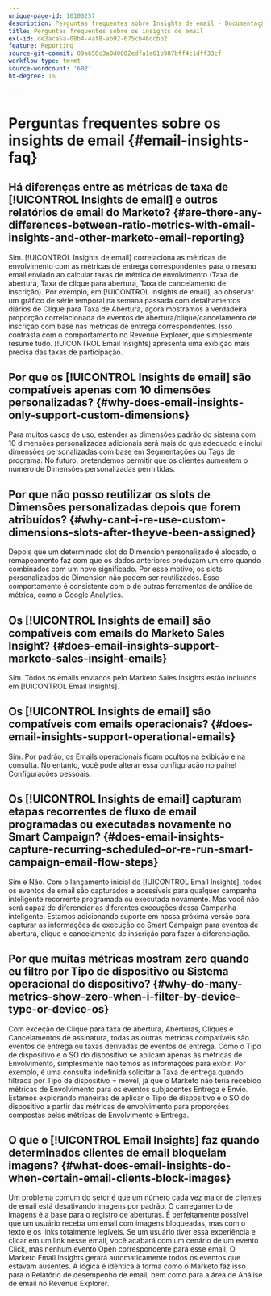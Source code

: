 ```yaml
---
unique-page-id: 10100257
description: Perguntas frequentes sobre Insights de email - Documentação do Marketo - Documentação do produto
title: Perguntas frequentes sobre os insights de email
exl-id: de3aca5a-08b4-4af8-ab92-675cb46dcbb2
feature: Reporting
source-git-commit: 09a656c3a0d0002edfa1a61b987bff4c1dff33cf
workflow-type: tm+mt
source-wordcount: '602'
ht-degree: 1%

---
```


# Perguntas frequentes sobre os insights de email {#email-insights-faq}

## Há diferenças entre as métricas de taxa de [!UICONTROL Insights de email] e outros relatórios de email do Marketo? {#are-there-any-differences-between-ratio-metrics-with-email-insights-and-other-marketo-email-reporting}

Sim. [!UICONTROL Insights de email] correlaciona as métricas de envolvimento com as métricas de entrega correspondentes para o mesmo email enviado ao calcular taxas de métrica de envolvimento (Taxa de abertura, Taxa de clique para abertura, Taxa de cancelamento de inscrição). Por exemplo, em [!UICONTROL Insights de email], ao observar um gráfico de série temporal na semana passada com detalhamentos diários de Clique para Taxa de Abertura, agora mostramos a verdadeira proporção correlacionada de eventos de abertura/clique/cancelamento de inscrição com base nas métricas de entrega correspondentes. Isso contrasta com o comportamento no Revenue Explorer, que simplesmente resume tudo. [!UICONTROL Email Insights] apresenta uma exibição mais precisa das taxas de participação.

## Por que os [!UICONTROL Insights de email] são compatíveis apenas com 10 dimensões personalizadas? {#why-does-email-insights-only-support-custom-dimensions}

Para muitos casos de uso, estender as dimensões padrão do sistema com 10 dimensões personalizadas adicionais será mais do que adequado e inclui dimensões personalizadas com base em Segmentações ou Tags de programa. No futuro, pretendemos permitir que os clientes aumentem o número de Dimensões personalizadas permitidas.

## Por que não posso reutilizar os slots de Dimensões personalizadas depois que forem atribuídos? {#why-cant-i-re-use-custom-dimensions-slots-after-theyve-been-assigned}

Depois que um determinado slot do Dimension personalizado é alocado, o remapeamento faz com que os dados anteriores produzam um erro quando combinados com um novo significado. Por esse motivo, os slots personalizados do Dimension não podem ser reutilizados. Esse comportamento é consistente com o de outras ferramentas de análise de métrica, como o Google Analytics.

## Os [!UICONTROL Insights de email] são compatíveis com emails do Marketo Sales Insight? {#does-email-insights-support-marketo-sales-insight-emails}

Sim. Todos os emails enviados pelo Marketo Sales Insights estão incluídos em [!UICONTROL Email Insights].

## Os [!UICONTROL Insights de email] são compatíveis com emails operacionais? {#does-email-insights-support-operational-emails}

Sim. Por padrão, os Emails operacionais ficam ocultos na exibição e na consulta. No entanto, você pode alterar essa configuração no painel Configurações pessoais.

## Os [!UICONTROL Insights de email] capturam etapas recorrentes de fluxo de email programadas ou executadas novamente no Smart Campaign? {#does-email-insights-capture-recurring-scheduled-or-re-run-smart-campaign-email-flow-steps}

Sim e Não. Com o lançamento inicial do [!UICONTROL Email Insights], todos os eventos de email são capturados e acessíveis para qualquer campanha inteligente recorrente programada ou executada novamente. Mas você não será capaz de diferenciar as diferentes execuções dessa Campanha inteligente. Estamos adicionando suporte em nossa próxima versão para capturar as informações de execução do Smart Campaign para eventos de abertura, clique e cancelamento de inscrição para fazer a diferenciação.

## Por que muitas métricas mostram zero quando eu filtro por Tipo de dispositivo ou Sistema operacional do dispositivo? {#why-do-many-metrics-show-zero-when-i-filter-by-device-type-or-device-os}

Com exceção de Clique para taxa de abertura, Aberturas, Cliques e Cancelamentos de assinatura, todas as outras métricas compatíveis são eventos de entrega ou taxas derivadas de eventos de entrega. Como o Tipo de dispositivo e o SO do dispositivo se aplicam apenas às métricas de Envolvimento, simplesmente não temos as informações para exibir. Por exemplo, é uma consulta indefinida solicitar a Taxa de entrega quando filtrada por Tipo de dispositivo = móvel, já que o Marketo não teria recebido métricas de Envolvimento para os eventos subjacentes Entrega e Envio. Estamos explorando maneiras de aplicar o Tipo de dispositivo e o SO do dispositivo a partir das métricas de envolvimento para proporções compostas pelas métricas de Envolvimento e Entrega.

## O que o [!UICONTROL Email Insights] faz quando determinados clientes de email bloqueiam imagens? {#what-does-email-insights-do-when-certain-email-clients-block-images}

Um problema comum do setor é que um número cada vez maior de clientes de email está desativando imagens por padrão. O carregamento de imagens é a base para o registro de aberturas. É perfeitamente possível que um usuário receba um email com imagens bloqueadas, mas com o texto e os links totalmente legíveis. Se um usuário tiver essa experiência e clicar em um link nesse email, você acabará com um cenário de um evento Click, mas nenhum evento Open correspondente para esse email. O Marketo Email Insights gerará automaticamente todos os eventos que estavam ausentes. A lógica é idêntica à forma como o Marketo faz isso para o Relatório de desempenho de email, bem como para a área de Análise de email no Revenue Explorer.
